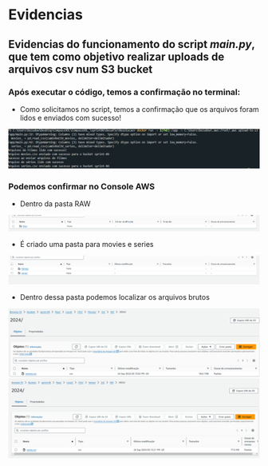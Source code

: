 # **Evidencias**
## Evidencias do funcionamento do script *main.py*, que tem como objetivo realizar uploads de arquivos csv num S3 bucket

### Após executar o código, temos a confirmação no terminal: 
- Como solicitamos no script, temos a confirmação que os arquivos foram lidos e enviados com sucesso! 
<img src="../evidencias/img/ResultadoTerminal.png">

### Podemos confirmar no Console AWS
- Dentro da pasta RAW
<img src="../evidencias/img/Pasta RAW.png">

- É criado uma pasta para movies e series
<img src="../evidencias/img/Movies_Series.png">

- Dentro dessa pasta podemos localizar os arquivos brutos 
<img src="../evidencias/img/EvidenciaMovies.csv.png">
<img src="../evidencias/img/EvidenciaSeries.csv.png">
